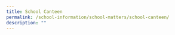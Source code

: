 ```yaml
---
title: School Canteen
permalink: /school-information/school-matters/school-canteen/
description: ""
---
```

